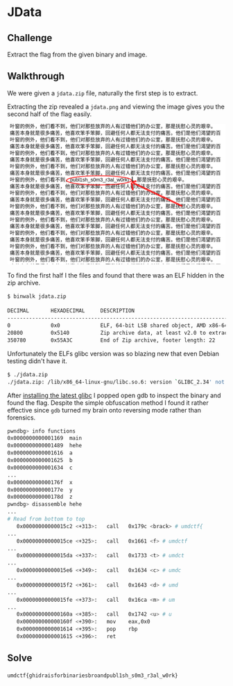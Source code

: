 # JData

## Challenge

Extract the flag from the given binary and image.

## Walkthrough

We were given a `jdata.zip` file, naturally the first step is to extract.

Extracting the zip revealed a `jdata.png` and viewing the image gives you the second half of the flag easily.

![jdata.png](./jdata.png)

To find the first half I the files and found that there was an ELF hidden in the zip archive.

```sh
$ binwalk jdata.zip

DECIMAL       HEXADECIMAL     DESCRIPTION
--------------------------------------------------------------------------------
0             0x0             ELF, 64-bit LSB shared object, AMD x86-64, version 1 (SYSV)
20800         0x5140          Zip archive data, at least v2.0 to extract, compressed size: 329834, uncompressed size: 341046, name: jdata.png
350780        0x55A3C         End of Zip archive, footer length: 22
```

Unfortunately the ELFs glibc version was so blazing new that even Debian testing didn't have it.

```sh
$ ./jdata.zip
./jdata.zip: /lib/x86_64-linux-gnu/libc.so.6: version `GLIBC_2.34' not found (required by ./jdata.zip)
```

After [installing the latest glibc](./install_glibc_234.sh) I popped open gdb to inspect the binary and found the flag. Despite the simple obfuscation method I found it rather effective since `gdb` turned my brain onto reversing mode rather than forensics.

```sh
pwndbg> info functions
0x0000000000001169  main
0x0000000000001489  hehe
0x0000000000001616  a
0x0000000000001625  b
0x0000000000001634  c
...
0x000000000000176f  x
0x000000000000177e  y
0x000000000000178d  z
pwndbg> disassemble hehe
...
# Read from bottom to top
   0x00000000000015c2 <+313>:   call   0x179c <brack> # umdctf{
...
   0x00000000000015ce <+325>:   call   0x1661 <f> # umdctf
...
   0x00000000000015da <+337>:   call   0x1733 <t> # umdct
...
   0x00000000000015e6 <+349>:   call   0x1634 <c> # umdc
...
   0x00000000000015f2 <+361>:   call   0x1643 <d> # umd
...
   0x00000000000015fe <+373>:   call   0x16ca <m> # um
...
   0x000000000000160a <+385>:   call   0x1742 <u> # u
   0x000000000000160f <+390>:   mov    eax,0x0
   0x0000000000001614 <+395>:   pop    rbp
   0x0000000000001615 <+396>:   ret
```

## Solve

`umdctf{ghidraisforbinariesbroandpubl1sh_s0m3_r3al_w0rk}`
